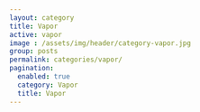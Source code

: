 ```yaml
---
layout: category
title: Vapor
active: vapor
image : /assets/img/header/category-vapor.jpg
group: posts
permalink: categories/vapor/
pagination:
  enabled: true
  category: Vapor
  title: Vapor
---
```


